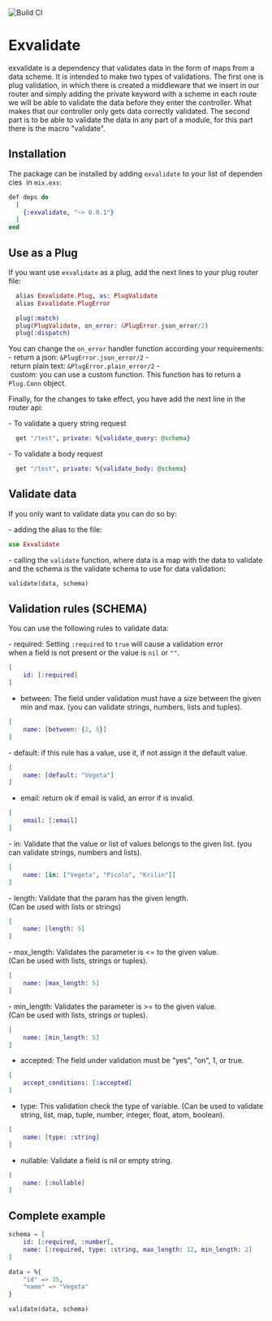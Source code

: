 ![Build CI](https://github.com/cnavas88/exvalidate/workflows/Elixir%20CI/badge.svg?branch=master)

# Exvalidate
 
exvalidate is a dependency that validates data in the form of maps from a data scheme. 
It is intended to make two types of validations. The first one is plug validation, 
in which there is created a middleware that we insert in our router and simply 
adding the private keyword with a scheme in each route we will be able to validate 
the data before they enter the controller. What makes that our controller only 
gets data correctly validated. The second part is to be able to validate the data 
in any part of a module, for this part there is the macro "validate".

## Installation

The package can be installed by adding `exvalidate` to your list of dependencies
 in `mix.exs`:

```elixir
def deps do
  [
    {:exvalidate, "~> 0.0.1"}
  ]
end
```

## Use as a Plug

If you want use `exvalidate` as a plug, add the next lines to your plug router 
file:

```elixir
  alias Exvalidate.Plug, as: PlugValidate
  alias Exvalidate.PlugError

  plug(:match)
  plug(PlugValidate, on_error: &PlugError.json_error/2)
  plug(:dispatch)
```

You can change the `on_error` handler function according your requirements: 
- return a json: `&PlugError.json_error/2`
- return plain text: `&PlugError.plain_error/2`
- custom: you can use a custom function. This function has to return a 
`Plug.Conn` object.

Finally, for the changes to take effect, you have add the next line in the 
router api:

- To validate a query string request

```elixir
  get "/test", private: %{validate_query: @schema}
```

- To validate a body request

```elixir
  get "/test", private: %{validate_body: @schema}
```

## Validate data

If you only want to validate data you can do so by:

- adding the alias to the file: 

```elixir
use Exvalidate
```

- calling the `validate` function, where data is a map with the data to validate
and the schema is the validate schema to use for data validation:

```elixir
validate(data, schema)
```

## Validation rules (SCHEMA)

You can use the following rules to validate data:

- required: Setting `:required` to `true` will cause a validation error
when a field is not present or the value is `nil` or `""`. 

```elixir
[
    id: [:required]
]
```

- between: The field under validation must have a size between the given min and max.
(you can validate strings, numbers, lists and tuples).

```elixir
[
    name: [between: {2, 5}]
]
```

- default: if this rule has a value, use it, if not assign it the default value.

```elixir
[
    name: [default: "Vegeta"]
]
```

- email: return ok if email is valid, an error if is invalid.

```elixir
[
    email: [:email]
]
```

- in: Validate that the value or list of values belongs to the given list.
(you can validate strings, numbers and lists).

```elixir
[
    name: [in: ["Vegeta", "Picolo", "Krilin"]]
]
```

- length: Validate that the param has the given length.
(Can be used with lists or strings)

```elixir
[
    name: [length: 5]
]
```

- max_length: Validates the parameter is <= to the given value.
(Can be used with lists, strings or tuples).

```elixir
[
    name: [max_length: 5]
]
```

- min_length: Validates the parameter is >= to the given value.
(Can be used with lists, strings or tuples).

```elixir
[
    name: [min_length: 5]
]
```

- accepted: The field under validation must be "yes", "on", 1, or true.

```elixir
[
    accept_conditions: [:accepted]
]
```

- type: This validation check the type of variable.
(Can be used to validate string, list, map, tuple, number, integer, float, atom, boolean).

```elixir
[
    name: [type: :string]
]
```

- nullable: Validate a field is nil or empty string.

```elixir
[
    name: [:nullable]
]
```

## Complete example

```elixir
schema = [
    id: [:required, :number],
    name: [:required, type: :string, max_length: 12, min_length: 2]
]

data = %{
    "id" => 35,
    "name" => "Vegeta"
}

validate(data, schema)
```
